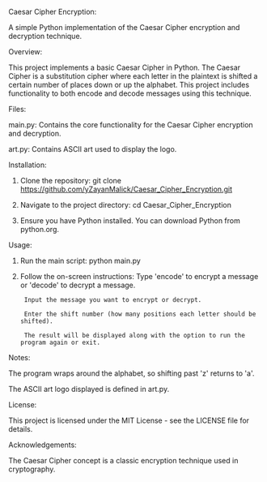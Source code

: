 Caesar Cipher Encryption:

A simple Python implementation of the Caesar Cipher encryption and decryption technique.

Overview:

This project implements a basic Caesar Cipher in Python. The Caesar Cipher is a substitution cipher where each letter in the plaintext is shifted a certain number of places down or up the alphabet. This project includes functionality to both encode and decode messages using this technique.

Files:

main.py: Contains the core functionality for the Caesar Cipher encryption and decryption.

art.py: Contains ASCII art used to display the logo.

Installation:

1. Clone the repository:
    git clone https://github.com/yZayanMalick/Caesar_Cipher_Encryption.git

2. Navigate to the project directory:
    cd Caesar_Cipher_Encryption

3. Ensure you have Python installed. You can download Python from python.org.

Usage:

1. Run the main script:
        python main.py

2. Follow the on-screen instructions:
        Type 'encode' to encrypt a message or 'decode' to decrypt a message.

        Input the message you want to encrypt or decrypt.

        Enter the shift number (how many positions each letter should be shifted).

        The result will be displayed along with the option to run the program again or exit.

Notes:

The program wraps around the alphabet, so shifting past 'z' returns to 'a'.

The ASCII art logo displayed is defined in art.py.

License:

This project is licensed under the MIT License - see the LICENSE file for details.

Acknowledgements:

The Caesar Cipher concept is a classic encryption technique used in cryptography.

